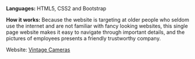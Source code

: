 **Languages:** HTML5, CSS2 and Bootstrap

**How it works:** Because the website is targeting at older people who seldom use the internet and are not familiar with fancy looking websites, this single page website makes it easy to navigate through important details, and the pictures of employees presents a friendly trustworthy company. 

Website: [Vintage Cameras](http://www.getwebem.com/vintagecameras/)

